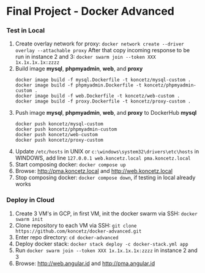 # Final Project - Docker Advanced

### **Test in Local**

1) Create overlay network for proxy:
   `docker network create --driver overlay --attachable proxy`
   After that copy incoming response to be run in instance 2 and 3:
   `docker swarm join --token XXX 1x.1x.1x.1x:zzzz`
2) Build image **mysql**, **phpmyadmin**, **web**, and **proxy**
   ```
   docker image build -f mysql.Dockerfile -t koncetz/mysql-custom .
   docker image build -f phpmyadmin.Dockerfile -t koncetz/phpmyadmin-custom .
   docker image build -f web.Dockerfile -t koncetz/web-custom .
   docker image build -f proxy.Dockerfile -t koncetz/proxy-custom .
   ```
3) Push image **mysql**, **phpmyadmin**, **web**, and **proxy** to DockerHub
   **mysql**
   ```
   docker push koncetz/mysql-custom
   docker push koncetz/phpmyadmin-custom
   docker push koncetz/web-custom
   docker push koncetz/proxy-custom
   ```
4) Update `/etc/hosts` in UNIX or `c:\windows\system32\drivers\etc\hosts` in WINDOWS, add line `127.0.0.1 web.koncetz.local pma.koncetz.local`
5) Start composing docker: `docker compose up`
6) Browse: http://pma.koncetz.local and http://web.koncetz.local
7) Stop composing docker: `docker compose down`, if testing in local already works

### **Deploy in Cloud**

1) Create 3 VM's in GCP, in first VM, init the docker swarm via SSH:
   `docker swarm init`
2) Clone repository to each VM via SSH:
   `git clone https://github.com/koncetz/docker-advanced.git`
3) Enter repo directory:
   `cd docker-advanced`
4) Deploy docker stack:
   `docker stack deploy -c docker-stack.yml app`
5) Run `docker swarm join --token XXX 1x.1x.1x.1x:zzzz` in instance 2 and 3
6) Browse: http://web.angular.id and http://pma.angular.id
